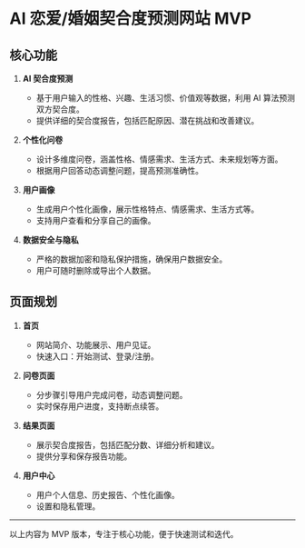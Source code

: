 # AI 恋爱/婚姻契合度预测网站 MVP

## 核心功能

1. **AI 契合度预测**  
   - 基于用户输入的性格、兴趣、生活习惯、价值观等数据，利用 AI 算法预测双方契合度。
   - 提供详细的契合度报告，包括匹配原因、潜在挑战和改善建议。

2. **个性化问卷**  
   - 设计多维度问卷，涵盖性格、情感需求、生活方式、未来规划等方面。
   - 根据用户回答动态调整问题，提高预测准确性。

3. **用户画像**  
   - 生成用户个性化画像，展示性格特点、情感需求、生活方式等。
   - 支持用户查看和分享自己的画像。

4. **数据安全与隐私**  
   - 严格的数据加密和隐私保护措施，确保用户数据安全。
   - 用户可随时删除或导出个人数据。

## 页面规划

1. **首页**  
   - 网站简介、功能展示、用户见证。
   - 快速入口：开始测试、登录/注册。

2. **问卷页面**  
   - 分步骤引导用户完成问卷，动态调整问题。
   - 实时保存用户进度，支持断点续答。

3. **结果页面**  
   - 展示契合度报告，包括匹配分数、详细分析和建议。
   - 提供分享和保存报告功能。

4. **用户中心**  
   - 用户个人信息、历史报告、个性化画像。
   - 设置和隐私管理。

---

以上内容为 MVP 版本，专注于核心功能，便于快速测试和迭代。 